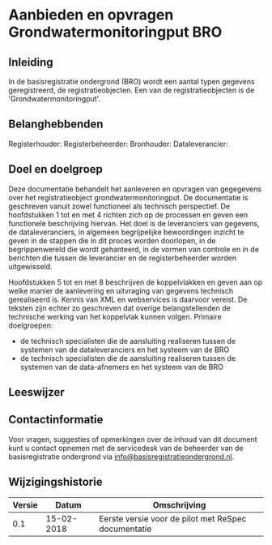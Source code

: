 # Aanbieden en opvragen Grondwatermonitoringput BRO	

##	Inleiding
In de basisregistratie ondergrond (BRO) wordt een aantal typen gegevens geregistreerd, de registratieobjecten. Een van de registratieobjecten is de 'Grondwatermonitoringput'. 

## Belanghebbenden
Registerhouder:
Registerbeheerder:
Bronhouder:
Dataleverancier:

## Doel en doelgroep

Deze documentatie behandelt het aanleveren en opvragen van gegegevens over het registratieobject grondwatermonitoringput. 
De documentatie is geschreven vanuit zowel functioneel als technisch perspectief.
De hoofdstukken 1 tot en met 4 richten zich op de processen en geven een functionele beschrijving hiervan. Het doel is de leveranciers van gegevens, de dataleveranciers, in algemeen begrijpelijke bewoordingen inzicht te geven in de stappen die in dit proces worden doorlopen, in de begrippenwereld die wordt gehanteerd, in de vormen van controle en in de berichten die tussen de leverancier en de registerbeheerder worden uitgewisseld. 

Hoofdstukken 5 tot en met 8 beschrijven de koppelvlakken en geven aan op welke manier de aanlevering en uitvraging van gegevens technisch gerealiseerd is. Kennis van XML en webservices is daarvoor vereist. De teksten zijn echter zo geschreven dat overige belangstellenden de technische werking van het koppelvlak kunnen volgen.
Primaire doelgroepen:
* de technisch specialisten die de aansluiting realiseren tussen de systemen van de dataleveranciers en het systeem van de BRO
* de technisch specialisten die de aansluiting realiseren tussen de systemen van de data-afnemers en het systeem van de BRO

## Leeswijzer

## Contactinformatie
Voor vragen, suggesties of opmerkingen over de inhoud van dit document kunt u contact opnemen met de servicedesk van de beheerder van de basisregistratie ondergrond via <info@basisregistratieondergrond.nl>.

## Wijzigingshistorie


| Versie| Datum| Omschrijving|
--- | --- | ---
| 0.1  | 15-02-2018  | Eerste versie voor de pilot met ReSpec documentatie |
